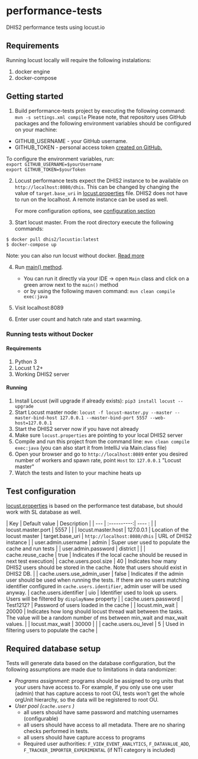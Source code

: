 # performance-tests

DHIS2 performance tests using locust.io

## Requirements

Running locust locally will require the following instalations:

1. docker engine
2. docker-compose

## Getting started

1. Build performance-tests project by executing the following command: `mvn -s settings.xml compile`
   Please note, that repository uses GitHub packages and the following environment variables should be configured on
   your machine:

- GITHUB_USERNAME - your GitHub username.
- GITHUB_TOKEN - personal access
  token [created on GitHub.](https://help.github.com/en/github/authenticating-to-github/creating-a-personal-access-token-for-the-command-line)

To configure the environment variables, run:   
`export GITHUB_USERNAME=$yourUsername`  
`export GITHUB_TOKEN=$yourToken`

2. Locust performance tests expect the DHIS2 instance to be available on `http://localhost:8080/dhis`. This can be
   changed by changing the value of `target.base_uri` in [locust.properties](src/main/resources/locust.properties)
   file. DHIS2 does not have to run on the localhost. A remote instance can be used as well.

   For more configuration options, see [configuration section](#test-configuration)

3. Start locust master. From the root directory execute the following commands:

```
$ docker pull dhis2/locustio:latest
$ docker-compose up
```
Note: you can also run locust without docker. [Read more](#Running-tests-without-docker)

4. Run [main() method](src/main/java/org/hisp/dhis/Main.java).
    - You can run it directly via your IDE -> open `Main` class and click on a green arrow next to the `main()` method
    - or by using the following maven command: `mvn clean compile exec:java`

5. Visit localhost:8089

6. Enter user count and hatch rate and start swarming.


### Running tests without Docker

#### Requirements
1. Python 3
2. Locust 1.2+
3. Working DHIS2 server

#### Running
1. Install Locust (will upgrade if already exists): `pip3 install locust --upgrade`
2. Start Locust master node: `locust -f locust-master.py --master --master-bind-host 127.0.0.1 --master-bind-port 5557 --web-host=127.0.0.1`
3. Start the DHIS2 server now if you have not already
3. Make sure `locust.properties` are pointing to your local DHIS2 server
4. Compile and run this project from the command line: `mvn clean compile exec:java` (you can also start it from IntelliJ via Main.class file)
5. Open your browser and go to `http://localhost:8089` enter you desired number of workers and spawn rate, point `Host` to: `127.0.0.1` "Locust master"
6. Watch the tests and listen to your machine heats up


## Test configuration

[locust.properties](src/main/resources/locust.properties) is based on the performance test database, but should work
with SL database as well.

| Key | Default value | Description |
| --- | :----------:| ---- : |
| locust.master.port | 5557 | |
| locust.master.host | 127.0.0.1 | Location of the locust master
| target.base_uri |  `http://localhost:8080/dhis` | URL of DHIS2 instance | 
| user.admin.username | admin | Super user used to populate the cache and run tests |
| user.admin.password | district | |
| cache.reuse_cache | true | Indicates if the local cache should be reused in next test execution|
| cache.users.pool.size | 40 | Indicates how many DHIS2 users should be stored in the cache. Note that users should exist in DHIS2 DB.  |
| cache.users.use_admin_user | false | Indicates if the admin user should be used when running the tests. If there are no users matching identifier configured in `cache.users.identifier`, admin user will be used anyway.
| cache.users.identifier | uio | Identifier used to look up users. Users will be filtered by `displayName` property |
| cache.users.password | Test1212? | Password of users loaded in the cache | 
| locust.min_wait | 20000 | Indicates how long should locust thread wait between the tasks. The value will be a random number of ms between min_wait and max_wait values. |
| locust.max_wait | 30000 |  | 
| cache.users.ou_level | 5 | Used in filtering users to populate the cache | 

## Required database setup 
Tests will generate data based on the database configuration, but the following assumptions are made due to limitations in data randomizer: 
- *Programs assignment*: programs should be assigned to org units that your users have access to. For example, if you only use one user (admin) that has capture access to root OU, tests won't get the whole orgUnit hierarchy, so the data will be registered to root OU.
- *User pool (`cache.users` )*
   - all users should have same password and matching usernames (configurable)
   - all users should have access to all metadata. There are no sharing checks performed in tests. 
   - all users should have capture access to programs
   - Required user authorities: `F_VIEW_EVENT_ANALYTICS`, `F_DATAVALUE_ADD`, `F_TRACKER_IMPORTER_EXPERIMENTAL` (if NTI category is included)
   
   



